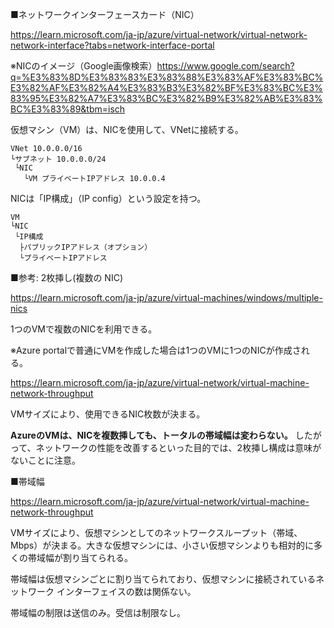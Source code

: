 ■ネットワークインターフェースカード（NIC）

https://learn.microsoft.com/ja-jp/azure/virtual-network/virtual-network-network-interface?tabs=network-interface-portal

※NICのイメージ（Google画像検索）https://www.google.com/search?q=%E3%83%8D%E3%83%83%E3%83%88%E3%83%AF%E3%83%BC%E3%82%AF%E3%82%A4%E3%83%B3%E3%82%BF%E3%83%BC%E3%83%95%E3%82%A7%E3%83%BC%E3%82%B9%E3%82%AB%E3%83%BC%E3%83%89&tbm=isch

仮想マシン（VM）は、NICを使用して、VNetに接続する。

```
VNet 10.0.0.0/16
└サブネット 10.0.0.0/24
 └NIC
   └VM プライベートIPアドレス 10.0.0.4
```

NICは「IP構成」（IP config）という設定を持つ。

```
VM
└NIC
 └IP構成
  ├パブリックIPアドレス（オプション）
  └プライベートIPアドレス
```

■参考: 2枚挿し(複数の NIC)

https://learn.microsoft.com/ja-jp/azure/virtual-machines/windows/multiple-nics

1つのVMで複数のNICを利用できる。

※Azure portalで普通にVMを作成した場合は1つのVMに1つのNICが作成される。

https://learn.microsoft.com/ja-jp/azure/virtual-network/virtual-machine-network-throughput

VMサイズにより、使用できるNIC枚数が決まる。

**AzureのVMは、NICを複数挿しても、トータルの帯域幅は変わらない。** したがって、ネットワークの性能を改善するといった目的では、2枚挿し構成は意味がないことに注意。

■帯域幅

https://learn.microsoft.com/ja-jp/azure/virtual-network/virtual-machine-network-throughput

VMサイズにより、仮想マシンとしてのネットワークスループット（帯域、Mbps）が決まる。大きな仮想マシンには、小さい仮想マシンよりも相対的に多くの帯域幅が割り当てられる。

帯域幅は仮想マシンごとに割り当てられており、仮想マシンに接続されているネットワーク インターフェイスの数は関係ない。

帯域幅の制限は送信のみ。受信は制限なし。
